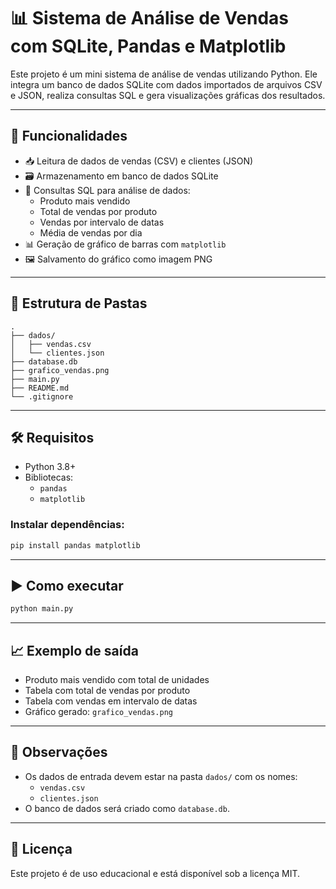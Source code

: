 # 📊 Sistema de Análise de Vendas com SQLite, Pandas e Matplotlib

Este projeto é um mini sistema de análise de vendas utilizando Python. Ele integra um banco de dados SQLite com dados importados de arquivos CSV e JSON, realiza consultas SQL e gera visualizações gráficas dos resultados.

---

## 🚀 Funcionalidades

- 📥 Leitura de dados de vendas (CSV) e clientes (JSON)
- 🗃️ Armazenamento em banco de dados SQLite
- 🔎 Consultas SQL para análise de dados:
  - Produto mais vendido
  - Total de vendas por produto
  - Vendas por intervalo de datas
  - Média de vendas por dia
- 📊 Geração de gráfico de barras com `matplotlib`
- 🖼️ Salvamento do gráfico como imagem PNG

---

## 📂 Estrutura de Pastas

```
.
├── dados/
│   ├── vendas.csv
│   └── clientes.json
├── database.db
├── grafico_vendas.png
├── main.py
├── README.md
└── .gitignore
```

---

## 🛠️ Requisitos

- Python 3.8+
- Bibliotecas:
  - `pandas`
  - `matplotlib`

### Instalar dependências:

```bash
pip install pandas matplotlib
```

---

## ▶️ Como executar

```bash
python main.py
```

---

## 📈 Exemplo de saída

- Produto mais vendido com total de unidades
- Tabela com total de vendas por produto
- Tabela com vendas em intervalo de datas
- Gráfico gerado: `grafico_vendas.png`

---

## 📌 Observações

- Os dados de entrada devem estar na pasta `dados/` com os nomes:
  - `vendas.csv`
  - `clientes.json`
- O banco de dados será criado como `database.db`.

---

## 📝 Licença

Este projeto é de uso educacional e está disponível sob a licença MIT.
